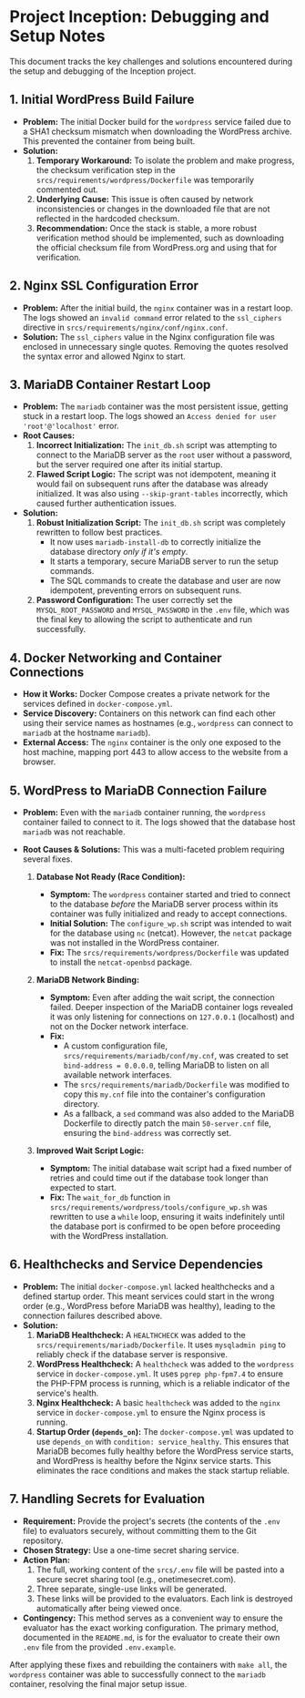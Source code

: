 # Project Inception: Debugging and Setup Notes

This document tracks the key challenges and solutions encountered during the setup and debugging of the Inception project.

## 1. Initial WordPress Build Failure

*   **Problem:** The initial Docker build for the `wordpress` service failed due to a SHA1 checksum mismatch when downloading the WordPress archive. This prevented the container from being built.
*   **Solution:**
    1.  **Temporary Workaround:** To isolate the problem and make progress, the checksum verification step in the `srcs/requirements/wordpress/Dockerfile` was temporarily commented out.
    2.  **Underlying Cause:** This issue is often caused by network inconsistencies or changes in the downloaded file that are not reflected in the hardcoded checksum.
    3.  **Recommendation:** Once the stack is stable, a more robust verification method should be implemented, such as downloading the official checksum file from WordPress.org and using that for verification.

## 2. Nginx SSL Configuration Error

*   **Problem:** After the initial build, the `nginx` container was in a restart loop. The logs showed an `invalid command` error related to the `ssl_ciphers` directive in `srcs/requirements/nginx/conf/nginx.conf`.
*   **Solution:** The `ssl_ciphers` value in the Nginx configuration file was enclosed in unnecessary single quotes. Removing the quotes resolved the syntax error and allowed Nginx to start.

## 3. MariaDB Container Restart Loop

*   **Problem:** The `mariadb` container was the most persistent issue, getting stuck in a restart loop. The logs showed an `Access denied for user 'root'@'localhost'` error.
*   **Root Causes:**
    1.  **Incorrect Initialization:** The `init_db.sh` script was attempting to connect to the MariaDB server as the `root` user without a password, but the server required one after its initial startup.
    2.  **Flawed Script Logic:** The script was not idempotent, meaning it would fail on subsequent runs after the database was already initialized. It was also using `--skip-grant-tables` incorrectly, which caused further authentication issues.
*   **Solution:**
    1.  **Robust Initialization Script:** The `init_db.sh` script was completely rewritten to follow best practices.
        *   It now uses `mariadb-install-db` to correctly initialize the database directory *only if it's empty*.
        *   It starts a temporary, secure MariaDB server to run the setup commands.
        *   The SQL commands to create the database and user are now idempotent, preventing errors on subsequent runs.
    2.  **Password Configuration:** The user correctly set the `MYSQL_ROOT_PASSWORD` and `MYSQL_PASSWORD` in the `.env` file, which was the final key to allowing the script to authenticate and run successfully.

## 4. Docker Networking and Container Connections

*   **How it Works:** Docker Compose creates a private network for the services defined in `docker-compose.yml`.
*   **Service Discovery:** Containers on this network can find each other using their service names as hostnames (e.g., `wordpress` can connect to `mariadb` at the hostname `mariadb`).
*   **External Access:** The `nginx` container is the only one exposed to the host machine, mapping port 443 to allow access to the website from a browser.

## 5. WordPress to MariaDB Connection Failure

*   **Problem:** Even with the `mariadb` container running, the `wordpress` container failed to connect to it. The logs showed that the database host `mariadb` was not reachable.
*   **Root Causes & Solutions:** This was a multi-faceted problem requiring several fixes.

    1.  **Database Not Ready (Race Condition):**
        *   **Symptom:** The `wordpress` container started and tried to connect to the database *before* the MariaDB server process within its container was fully initialized and ready to accept connections.
        *   **Initial Solution:** The `configure_wp.sh` script was intended to wait for the database using `nc` (netcat). However, the `netcat` package was not installed in the WordPress container.
        *   **Fix:** The `srcs/requirements/wordpress/Dockerfile` was updated to install the `netcat-openbsd` package.

    2.  **MariaDB Network Binding:**
        *   **Symptom:** Even after adding the wait script, the connection failed. Deeper inspection of the MariaDB container logs revealed it was only listening for connections on `127.0.0.1` (localhost) and not on the Docker network interface.
        *   **Fix:**
            *   A custom configuration file, `srcs/requirements/mariadb/conf/my.cnf`, was created to set `bind-address = 0.0.0.0`, telling MariaDB to listen on all available network interfaces.
            *   The `srcs/requirements/mariadb/Dockerfile` was modified to copy this `my.cnf` file into the container's configuration directory.
            *   As a fallback, a `sed` command was also added to the MariaDB Dockerfile to directly patch the main `50-server.cnf` file, ensuring the `bind-address` was correctly set.

    3.  **Improved Wait Script Logic:**
        *   **Symptom:** The initial database wait script had a fixed number of retries and could time out if the database took longer than expected to start.
        *   **Fix:** The `wait_for_db` function in `srcs/requirements/wordpress/tools/configure_wp.sh` was rewritten to use a `while` loop, ensuring it waits indefinitely until the database port is confirmed to be open before proceeding with the WordPress installation.

## 6. Healthchecks and Service Dependencies

*   **Problem:** The initial `docker-compose.yml` lacked healthchecks and a defined startup order. This meant services could start in the wrong order (e.g., WordPress before MariaDB was healthy), leading to the connection failures described above.
*   **Solution:**
    1.  **MariaDB Healthcheck:** A `HEALTHCHECK` was added to the `srcs/requirements/mariadb/Dockerfile`. It uses `mysqladmin ping` to reliably check if the database server is responsive.
    2.  **WordPress Healthcheck:** A `healthcheck` was added to the `wordpress` service in `docker-compose.yml`. It uses `pgrep php-fpm7.4` to ensure the PHP-FPM process is running, which is a reliable indicator of the service's health.
    3.  **Nginx Healthcheck:** A basic `healthcheck` was added to the `nginx` service in `docker-compose.yml` to ensure the Nginx process is running.
    4.  **Startup Order (`depends_on`):** The `docker-compose.yml` was updated to use `depends_on` with `condition: service_healthy`. This ensures that MariaDB becomes fully healthy before the WordPress service starts, and WordPress is healthy before the Nginx service starts. This eliminates the race conditions and makes the stack startup reliable.

## 7. Handling Secrets for Evaluation

*   **Requirement:** Provide the project's secrets (the contents of the `.env` file) to evaluators securely, without committing them to the Git repository.
*   **Chosen Strategy:** Use a one-time secret sharing service.
*   **Action Plan:**
    1.  The full, working content of the `srcs/.env` file will be pasted into a secure secret sharing tool (e.g., onetimesecret.com).
    2.  Three separate, single-use links will be generated.
    3.  These links will be provided to the evaluators. Each link is destroyed automatically after being viewed once.
*   **Contingency:** This method serves as a convenient way to ensure the evaluator has the exact working configuration. The primary method, documented in the `README.md`, is for the evaluator to create their own `.env` file from the provided `.env.example`.

After applying these fixes and rebuilding the containers with `make all`, the `wordpress` container was able to successfully connect to the `mariadb` container, resolving the final major setup issue.
